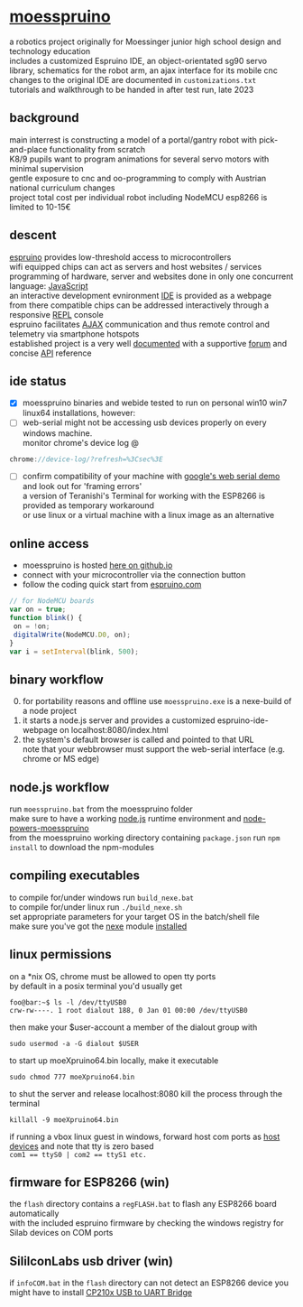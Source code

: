 # [moesspruino](https://beweonline.github.io/)
a robotics project originally for Moessinger junior high school design and technology education  
includes a customized Espruino IDE, an object-orientated sg90 servo library, schematics for the robot arm, an ajax interface for its mobile cnc  
changes to the original IDE are documented in `customizations.txt`  
tutorials and walkthrough to be handed in after test run, late 2023

background
----------
main interrest is constructing a model of a portal/gantry robot with pick-and-place functionality from scratch  
K8/9 pupils want to program animations for several servo motors with minimal supervision  
gentle exposure to cnc and oo-programming to comply with Austrian national curriculum changes  
project total cost per individual robot including NodeMCU esp8266 is limited to 10-15€

descent
-------
[espruino](https://github.com/espruino) provides low-threshold access to microcontrollers  
wifi equipped chips can act as servers and host websites / services  
programming of hardware, server and websites done in only one concurrent language: [JavaScript](https://en.wikipedia.org/wiki/JavaScript)  
an interactive development evnironment [IDE](https://www.espruino.com/ide/) is provided as a webpage  
from there compatible chips can be addressed interactively through a responsive [REPL](https://en.wikipedia.org/wiki/Read%E2%80%93eval%E2%80%93print_loop) console  
espruino facilitates [AJAX](https://en.wikipedia.org/wiki/Ajax_(programming)) communication and thus remote control and telemetry via smartphone hotspots  
established project is a very well [documented](https://www.espruino.com/) with a supportive [forum](https://forum.espruino.com/) and concise [API](https://www.espruino.com/Reference#software) reference

ide status
----------
- [x] moesspruino binaries and webide tested to run on personal win10 win7 linux64 installations, however:  
- [ ] web-serial might not be accessing usb devices properly on every windows machine.  
      monitor chrome's device log @

```javascript
chrome://device-log/?refresh=%3Csec%3E
```

- [ ] confirm compatibility of your machine with [google's web serial demo](https://googlechromelabs.github.io/serial-terminal/) and look out for 'framing errors'  
      a version of Teranishi's Terminal for working with the ESP8266 is provided as temporary workaround  
      or use linux or a virtual machine with a linux image as an alternative

online access
-------------
- moesspruino is hosted [here on github.io](https://beweonline.github.io/moesspruino/webIDE/index.html)
- connect with your microcontroller via the connection button
- follow the coding quick start from [espruino.com](http://www.espruino.com/Quick+Start+Code)  
```javascript
// for NodeMCU boards
var on = true;
function blink() {
 on = !on;
 digitalWrite(NodeMCU.D0, on);
}
var i = setInterval(blink, 500);
```

binary workflow
---------------
0. for portability reasons and offline use `moesspruino.exe` is a nexe-build of a node project
1. it starts a node.js server and provides a customized espruino-ide-webpage on localhost:8080/index.html
2. the system's default browser is called and pointed to that URL  
   note that your webbrowser must support the web-serial interface (e.g. chrome or MS edge)

node.js workflow
----------------
run `moesspruino.bat` from the moesspruino folder  
make sure to have a working [node.js](https://nodejs.org/en/) runtime environment and [node-powers-moesspruino](https://docs.npmjs.com/downloading-and-installing-node-js-and-npm)  
from the moesspruino working directory containing `package.json` run `npm install` to download the npm-modules

compiling executables
---------------------
to compile for/under windows run `build_nexe.bat`  
to compile for/under linux run `./build_nexe.sh`  
set appropriate parameters for your target OS in the batch/shell file  
make sure you've got the [nexe](https://github.com/nexe/nexe) module [installed](https://www.npmjs.com/package/nexe)

linux permissions
-----------------
on a \*nix OS, chrome must be allowed to open tty ports  
by default in a posix terminal you'd usually get
```console
foo@bar:~$ ls -l /dev/ttyUSB0
crw-rw----. 1 root dialout 188, 0 Jan 01 00:00 /dev/ttyUSB0
```
then make your $user-account a member of the dialout group with
```console
sudo usermod -a -G dialout $USER
```
to start up moeXpruino64.bin locally, make it executable
```console
sudo chmod 777 moeXpruino64.bin
```
to shut the server and release localhost:8080 kill the process through the terminal
```console
killall -9 moeXpruino64.bin
```
if running a vbox linux guest in windows, forward host com ports as [host devices](https://docs.oracle.com/en/virtualization/virtualbox/6.0/user/serialports.html) and note that tty is zero based  
`com1 == ttyS0 | com2 == ttyS1 etc.`

firmware for ESP8266 (win)
--------------------------
the `flash` directory contains a `regFLASH.bat` to flash any ESP8266 board automatically  
with the included espruino firmware by checking the windows registry for Silab devices on COM ports

SililconLabs usb driver (win)
-----------------------------
if `infoCOM.bat` in the `flash` directory can not detect an ESP8266 device you might have to install [CP210x USB to UART Bridge](https://www.silabs.com/developers/usb-to-uart-bridge-vcp-drivers?tab=downloads)
